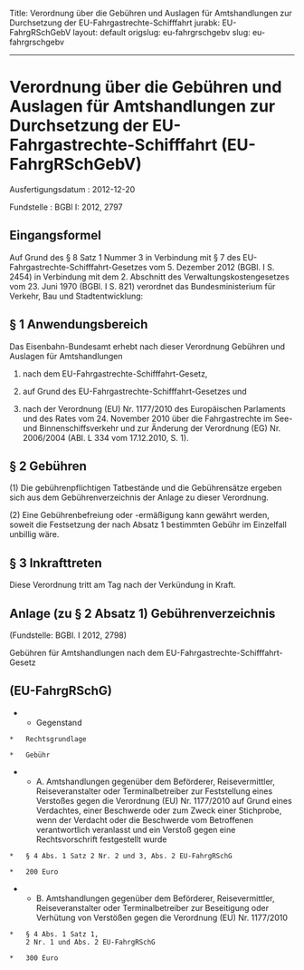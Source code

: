 Title: Verordnung über die Gebühren und Auslagen für Amtshandlungen zur Durchsetzung
  der EU-Fahrgastrechte-Schifffahrt
jurabk: EU-FahrgRSchGebV
layout: default
origslug: eu-fahrgrschgebv
slug: eu-fahrgrschgebv

---

# Verordnung über die Gebühren und Auslagen für Amtshandlungen zur Durchsetzung der EU-Fahrgastrechte-Schifffahrt (EU-FahrgRSchGebV)

Ausfertigungsdatum
:   2012-12-20

Fundstelle
:   BGBl I: 2012, 2797


## Eingangsformel

Auf Grund des § 8 Satz 1 Nummer 3 in Verbindung mit § 7 des EU-
Fahrgastrechte-Schifffahrt-Gesetzes vom 5. Dezember 2012 (BGBl. I S.
2454) in Verbindung mit dem 2. Abschnitt des Verwaltungskostengesetzes
vom 23. Juni 1970 (BGBl. I S. 821) verordnet das Bundesministerium für
Verkehr, Bau und Stadtentwicklung:


## § 1 Anwendungsbereich

Das Eisenbahn-Bundesamt erhebt nach dieser Verordnung Gebühren und
Auslagen für Amtshandlungen

1.  nach dem EU-Fahrgastrechte-Schifffahrt-Gesetz,


2.  auf Grund des EU-Fahrgastrechte-Schifffahrt-Gesetzes und


3.  nach der Verordnung (EU) Nr. 1177/2010 des Europäischen Parlaments und
    des Rates vom 24. November 2010 über die Fahrgastrechte im See- und
    Binnenschiffsverkehr und zur Änderung der Verordnung (EG) Nr.
    2006/2004 (ABl. L 334 vom 17.12.2010, S. 1).





## § 2 Gebühren

(1) Die gebührenpflichtigen Tatbestände und die Gebührensätze ergeben
sich aus dem Gebührenverzeichnis der Anlage zu dieser Verordnung.

(2) Eine Gebührenbefreiung oder -ermäßigung kann gewährt werden,
soweit die Festsetzung der nach Absatz 1 bestimmten Gebühr im
Einzelfall unbillig wäre.


## § 3 Inkrafttreten

Diese Verordnung tritt am Tag nach der Verkündung in Kraft.


## Anlage (zu § 2 Absatz 1) Gebührenverzeichnis

(Fundstelle: BGBl. I 2012, 2798)

Gebühren für Amtshandlungen
nach dem EU-Fahrgastrechte-Schifffahrt-Gesetz
## (EU-FahrgRSchG)


*    *   Gegenstand

    *   Rechtsgrundlage

    *   Gebühr


*    *   A.
        Amtshandlungen gegenüber dem Beförderer, Reisevermittler,
        Reiseveranstalter oder Terminalbetreiber zur Feststellung eines
        Verstoßes gegen die Verordnung (EU) Nr. 1177/2010 auf Grund eines
        Verdachtes, einer Beschwerde oder zum Zweck einer Stichprobe, wenn der
        Verdacht oder die Beschwerde vom Betroffenen verantwortlich veranlasst
        und ein Verstoß gegen eine Rechtsvorschrift festgestellt wurde

    *   § 4 Abs. 1 Satz 2 Nr. 2 und 3, Abs. 2 EU-FahrgRSchG

    *   200 Euro


*    *   B.
        Amtshandlungen gegenüber dem Beförderer, Reisevermittler,
        Reiseveranstalter oder Terminalbetreiber zur Beseitigung oder
        Verhütung von Verstößen gegen die Verordnung (EU) Nr. 1177/2010

    *   § 4 Abs. 1 Satz 1,
        2 Nr. 1 und Abs. 2 EU-FahrgRSchG

    *   300 Euro



